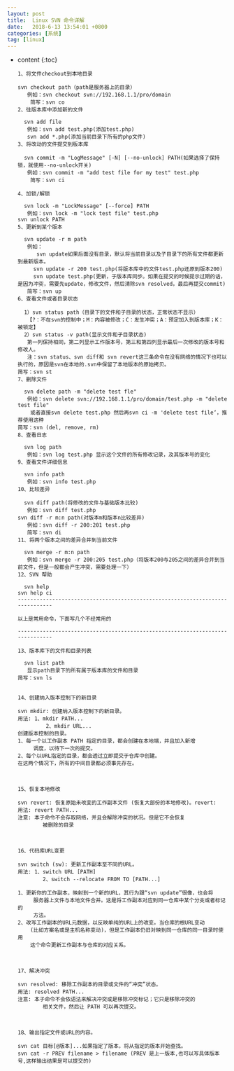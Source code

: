```yaml
---
layout: post
title:  Linux SVN 命令详解
date:   2018-6-13 13:54:01 +0800
categories: [系统] 
tag: [linux] 
---
```


* content
{:toc}

      1、将文件checkout到本地目录
      
      svn checkout path（path是服务器上的目录）
         例如：svn checkout svn://192.168.1.1/pro/domain
          简写：svn co
      2、往版本库中添加新的文件
      
        svn add file
         例如：svn add test.php(添加test.php)
         svn add *.php(添加当前目录下所有的php文件)
      3、将改动的文件提交到版本库
      
        svn commit -m "LogMessage" [-N] [--no-unlock] PATH(如果选择了保持锁，就使用--no-unlock开关)
         例如：svn commit -m "add test file for my test" test.php
          简写：svn ci
      
      4、加锁/解锁
      
        svn lock -m "LockMessage" [--force] PATH
         例如：svn lock -m "lock test file" test.php
      svn unlock PATH
      5、更新到某个版本
      
        svn update -r m path
         例如：
            svn update如果后面没有目录，默认将当前目录以及子目录下的所有文件都更新到最新版本。
           svn update -r 200 test.php(将版本库中的文件test.php还原到版本200)
           svn update test.php(更新，于版本库同步。如果在提交的时候提示过期的话，是因为冲突，需要先update，修改文件，然后清除svn resolved，最后再提交commit)
         简写：svn up
      6、查看文件或者目录状态
      
        1）svn status path（目录下的文件和子目录的状态，正常状态不显示）
         【?：不在svn的控制中；M：内容被修改；C：发生冲突；A：预定加入到版本库；K：被锁定】
        2）svn status -v path(显示文件和子目录状态)
         第一列保持相同，第二列显示工作版本号，第三和第四列显示最后一次修改的版本号和修改人。
         注：svn status、svn diff和 svn revert这三条命令在没有网络的情况下也可以执行的，原因是svn在本地的.svn中保留了本地版本的原始拷贝。
      简写：svn st
      7、删除文件
      
        svn delete path -m "delete test fle"
         例如：svn delete svn://192.168.1.1/pro/domain/test.php -m "delete test file"
          或者直接svn delete test.php 然后再svn ci -m 'delete test file‘，推荐使用这种
      简写：svn (del, remove, rm)
      8、查看日志
      
        svn log path
         例如：svn log test.php 显示这个文件的所有修改记录，及其版本号的变化
      9、查看文件详细信息
      
        svn info path
         例如：svn info test.php
      10、比较差异
      
        svn diff path(将修改的文件与基础版本比较)
         例如：svn diff test.php
      svn diff -r m:n path(对版本m和版本n比较差异)
         例如：svn diff -r 200:201 test.php
         简写：svn di
      11、将两个版本之间的差异合并到当前文件
      
        svn merge -r m:n path
         例如：svn merge -r 200:205 test.php（将版本200与205之间的差异合并到当前文件，但是一般都会产生冲突，需要处理一下）
      12、SVN 帮助
      
        svn help
      svn help ci
      ------------------------------------------------------------------------------
      
      以上是常用命令，下面写几个不经常用的
      
      ------------------------------------------------------------------------------
      
      13、版本库下的文件和目录列表
      
        svn list path
         显示path目录下的所有属于版本库的文件和目录
      简写：svn ls
       
      
      14、创建纳入版本控制下的新目录
      
      svn mkdir: 创建纳入版本控制下的新目录。
      用法: 1、mkdir PATH...
               2、mkdir URL...
      创建版本控制的目录。
      1、每一个以工作副本 PATH 指定的目录，都会创建在本地端，并且加入新增
           调度，以待下一次的提交。
      2、每个以URL指定的目录，都会透过立即提交于仓库中创建。
      在这两个情况下，所有的中间目录都必须事先存在。
      
       
      
      15、恢复本地修改
      
      svn revert: 恢复原始未改变的工作副本文件 (恢复大部份的本地修改)。revert:
      用法: revert PATH...
      注意: 本子命令不会存取网络，并且会解除冲突的状况。但是它不会恢复
              被删除的目录
      
       
      
      16、代码库URL变更
      
      svn switch (sw): 更新工作副本至不同的URL。
      用法: 1、switch URL [PATH]
              2、switch --relocate FROM TO [PATH...]
      
      1、更新你的工作副本，映射到一个新的URL，其行为跟“svn update”很像，也会将
           服务器上文件与本地文件合并。这是将工作副本对应到同一仓库中某个分支或者标记的
           方法。
      2、改写工作副本的URL元数据，以反映单纯的URL上的改变。当仓库的根URL变动 
          (比如方案名或是主机名称变动)，但是工作副本仍旧对映到同一仓库的同一目录时使用
          这个命令更新工作副本与仓库的对应关系。
      
       
      
      17、解决冲突
      
      svn resolved: 移除工作副本的目录或文件的“冲突”状态。
      用法: resolved PATH...
      注意: 本子命令不会依语法来解决冲突或是移除冲突标记；它只是移除冲突的
              相关文件，然后让 PATH 可以再次提交。
      
       
      
      18、输出指定文件或URL的内容。
      
      svn cat 目标[@版本]...如果指定了版本，将从指定的版本开始查找。
      svn cat -r PREV filename > filename (PREV 是上一版本,也可以写具体版本号,这样输出结果是可以提交的)